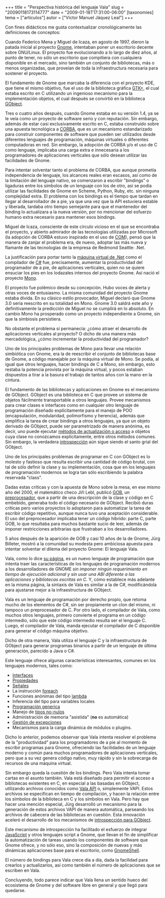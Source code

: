+++
title = "Perspectiva histórica del lenguaje Vala"
slug = "20090118173114777"
date = "2009-01-18T17:31:00-06:00"
[taxonomies]
tema = ["articulos"]
autor = ["Víctor Manuel Jáquez Leal"]
+++

Con fines didácticos me gusta contextualizar cronológicamente las
definiciones de conceptos:

Cuando Federico Mena y Miguel de Icaza, en agosto de 1997, dieron la
patada inicial al proyecto [Gnome](http://en.wikipedia.org/wiki/GNOME),
intentaban poner un escritorio decente sobre GNU/Linux. El proyecto fue
evolucionando a lo largo de diez años, al punto de tener, no sólo un
escritorio que compitiera con cualquiera disponible en el mercado, sino
también un conjunto de bibliotecas, más o menos organizadas, que
proveían de toda la infraestructura necesaria para sostener el proyecto.

El fundamento de Gnome que marcaba la diferencia con el proyecto KDE,
que tiene el mismo objetivo, fue el uso de la biblioteca gráfica
[GTK+](http://en.wikipedia.org/wiki/Gtk%2B), el cual estaba escrito en C
utilizando un ingenioso mecanismo para la implementación objetos, el
cual después se convirtió en la biblioteca
[GObject](http://en.wikipedia.org/wiki/GObject).

<!-- more -->
Tres o cuatro años después, cuando Gnome estaba en su versión 1.4, ya se
le veía como un proyecto de software serio y con reputación. Sin
embargo, además de estar casi exclusivamente escrito en C, estaba
construido sobre una apuesta tecnológica a
[CORBA](http://en.wikipedia.org/wiki/Corba), que es un mecanismo
estandarizado para construir componentes de software que pueden ser
utilizados desde diferentes lenguajes de programación, máquinas
virtuales o diferentes computadoras en red. Sin embargo, la adopción de
CORBA y/o el uso de C como lenguaje, implicaba una carga extra e
innecesaria a los programadores de aplicaciones verticales que sólo
desean utilizar las facilidades de Gnome.

Para intentar solventar tanto el problema de CORBA, que aunque prometía
independencia de lenguaje, los alcances reales eran escasos, así como de
la limitación del lenguaje nativo, se comenzaron a escribir "bindings" o
ligaduras entre los símbolos de un lenguaje con los de otro, así se
podía utilizar las facilidades de Gnome en Scheme, Python, Ruby, etc.
sin ninguna complejidad extra. El problema con los bindings es el tiempo
que tardan en llegar al desarrollador de a pie, ya que una vez que la
API estuviera estable y liberada, tardaba otro tiempo semejante para que
el mantenedor del binding lo actualizara a la nueva versión, por no
mencionar del esfuerzo humano extra necesario para mantener esos
bindings.

Miguel de Icaza, consciente de este círculo vicioso en el que se
encontraba el proyecto, y abierto admirador de las tecnologías
utilizadas por Microsoft (la adopción de CORBA estuvo inspirado en el
uso de [COM](http://en.wikipedia.org/wiki/Component_Object_Model)),
pensó que la manera de zanjar el problema era, de nuevo, adoptar las más
nueva y flamante de las tecnologías de la empresa de Redmond Seattle:
.Net.

La justificación para portar tanto la [máquina virtual de
.Net](http://en.wikipedia.org/wiki/Common_Language_Infrastructure) como
el compilador de
[C#](http://en.wikipedia.org/wiki/C_Sharp_(programming_language)) fue,
precisamente, aumentar la productividad del programador de a pie, de
aplicaciones verticales, quien no se quiere ensuciar los pies en los
lodazales internos del proyecto Gnome. Así nació el proyecto
[Mono](http://en.wikipedia.org/wiki/Mono_(software)).

El proyecto fue polémico desde su concepción. Hubo voces de alerta y
otras voces de entusiasmo. La misma comunidad del proyecto Gnome estaba
divida. En su clásico estilo provocador, Miguel declaró que Gnome 3.0
sería reescrito en su totalidad en Mono. Gnome 3.0 saldrá este año y
definitivamente la predicción de Miguel no se cumplirá en lo absoluto.
En cambio Mono ha prosperado como un proyecto independiente a Gnome, sin
que la simbiosis persistiera.

No obstante el problema sí permanecía: ¿cómo atraer el desarrollo de
aplicaciones verticales al proyecto? O dicho de una manera más
mercadológica, ¿cómo incrementar la productividad del programador?

Uno de los principales problemas de Mono para llevar una relación
simbiótica con Gnome, era la de reescribir el conjunto de bibliotecas
base de Gnome, a código manejable por la máquina virtual de Mono. Se
podía, al igual que otros lenguajes, hacer bindings de C a Mono, sin
embargo, esto restaba la potencia provista por la máquina virtual, y
pocos estaban dispuestos a tirar a la basura el trabajo de tantos años
con la mano en la cintura.

El fundamento de las bibliotecas y aplicaciones en Gnome es el mecanismo
de GObject. GObject es una biblioteca en C que provee un sistema de
objetos fácilmente transportable a otros lenguajes. Provee mecanismos
para crear clases e interfaces como en cualquier otro lenguaje de
programación diseñado explícitamente para el manejo de POO
(encapsulación, modularidad, polimorfismo y herencia), además que
simplifica la tarea de crear bindings a otros lenguajes, ya que un
objeto derivado de GObject, puede ser parametrizado de manera anónima,
es decir, uno puede ejecutar [métodos de actualización o
acceso](http://en.wikipedia.org/wiki/Mutator_method) a objetos cuya
clase no conozcamos explícitamente, entre otros métodos comunes. Sin
embargo, la verdadera
[introspección](http://en.wikipedia.org/wiki/Introspection_(computer_science))
aún sigue siendo el santo grial del GObject.

Uno de los principales problemas de programar en C con GObject es lo
molesto y fastioso que resulta escribir una cantidad de código brutal,
con tal de sólo definir la clase y su implementación, cosa que en los
lenguajes de programación modernos se logra tan sólo escribiendo la
palabra reservada "class".

Dadas estas críticas y con la apuesta de Mono sobre la mesa, en ese
mismo año del 2000, el matemático checo Jiří Lebl, publicó
[GOB](http://www.5z.com/jirka/gob.html), un
[preprocesador](http://en.wikipedia.org/wiki/Preprocessor), que a partir
de una descripción de la clase y código en C embebido, generaba todo el
código necesario de GObject. Recibió duras críticas pero varios
proyectos lo adoptaron para automatizar la tarea de escribir código
repetitivo, aunque nunca tuvo una aceptación considerable. El uso del
preprocesador implicaba tener un código híbrido: parte C, parte GOB, lo
que resultaba para muchos bastante sucio de leer, además de imponer
restricciones arbitrarias que frustraban a los desarrolladores.

5 años después de la aparición de GOB y casi 10 años de la de Gnome,
Jürg Billeter, mostró a la comunidad su modesta pero ambiciosa apuesta
para intentar solventar el dilema del proyecto Gnome: El lenguaje Vala.

Vala, como lo dice [su página](http://live.gnome.org/Vala), es un nuevo
lenguaje de programación que intenta traer las características de los
lenguajes de programación modernos a los desarrolladores de GNOME *sin
imponer ningún requerimiento en tiempo de ejecución adicional y sin usar
una ABI diferente a las aplicaciones y bibliotecas escritas en C*. Y,
cómo establece más adelante en la misma página, la sintaxis de Vala es
similar a la de C#, modificándola para ajustarse mejor a la
infraestructura de GObject.

Vala es un lenguaje de programación por derecho propio, que retoma mucho
de los elementos de C#, sin ser propiamente un clon del mismo, ni
tampoco un preprocesador de C. Por otro lado, el compilador de Vala,
como muchos otros lenguajes, primero convierte el programa en un código
intermedio, sólo que este código intermedio resulta ser el lenguaje C.
Luego, el compilador de Vala, manda ejecutar el compilador de C
disponible para generar el código máquina objetivo.

Dicho de otra manera, Vala utiliza el lenguaje C y la infraestructura de
GObject para generar programas binarios a partir de un lenguaje de
última generación, parecido a Java o C#.

Este lenguaje ofrece algunas características interesantes, comunes en
los lenguajes modernos, tales como:

-   [Interfaces](http://en.wikipedia.org/wiki/Interface_(computer_science))
-   [Propiedades](http://en.wikipedia.org/wiki/Property_(programming))
-   [Señales](http://en.wikipedia.org/wiki/Signal_programming)
-   La instrucción [foreach](http://en.wikipedia.org/wiki/Foreach)
-   Funciones anónimas del tipo
    [lambda](http://en.wikipedia.org/wiki/Lambda_calculus)
-   Inferencia del tipo para variables locales
-   [Programación
    generica](http://en.wikipedia.org/wiki/Generic_programming)
-   Manejo de [tipos
    no-nulos](http://en.wikipedia.org/wiki/C_Sharp_(programming_language)#Nullable_types)
-   Administración de memoria "asistida" (**no** es automática)
-   [Gestión de excepciones](http://en.wikipedia.org/wiki/Exceptions)
-   Mecanismos para la carga dinámica de módulos o plugins.

Dicho lo anterior, podemos observar que Vala intenta resolver el
problema de la "productividad" para los programadores de a pie al
momento de escribir programas para Gnome, ofreciendo las facilidades de
un lenguaje moderno y común para muchos programadores de aplicaciones
verticales, pero que a su vez genera código nativo, muy rápido y sin la
sobrecarga de recursos de una máquina virtual.

Sin embargo queda la cuestión de los bindings. Pero Vala intenta tomar
cartas en el asunto también. Vala está diseñado para permitir el acceso
a bibliotecas existentes en C, en especial a las basadas en GObject,
utilizando archivos conocidos como [Vala
API](http://live.gnome.org/Vala/Bindings) o, simplemente VAPI. Estos
archivos se especifican en tiempo de compilación, y hacen la relación
entre los símbolos de la biblioteca en C y los símbolos en Vala. Pero
hay que hacer una mención especial, Jürg desarrolló un mecanismo para la
generación de estos archivos VAPI de manera automática, parseando los
archivos de cabecera de las bibliotecas en cuestión. Esta innovación
aceleró el desarrollo de los mecanismos de [introspección para
GObject](http://live.gnome.org/GObjectIntrospection).

Este mecanismo de introspección ha facilitado el esfuerzo de integrar
[JavaScript](http://live.gnome.org/Gjs) y otros lenguajes script a
Gnome, que llevan el fin de simplificar la automatización de tareas
usando los componentes de software que Gnome ofrece, y no sólo eso, sino
la composición de nuevas y más dinámicas aplicaciones base para el
escritorio, como [GnomeShell](http://live.gnome.org/GnomeShell).

El número de bindings para Vala crece día a día, dada la facilidad para
crearlos y actualizarlos, así como también el número de aplicaciones que
se escriben en Vala.

Concluyendo, todo parece indicar que Vala llena un sentido hueco del
ecosistema de Gnome y del software libre en general y que llegó para
quedarse.

